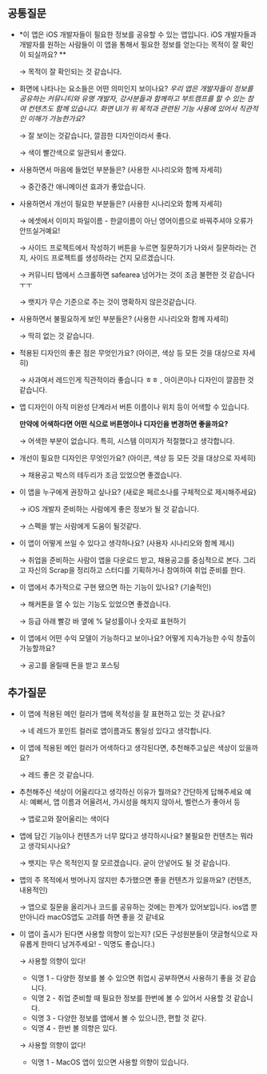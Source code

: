 ## **공통질문**

- *이 앱은 iOS 개발자들이 필요한 정보를 공유할 수 있는 앱입니다. iOS 개발자들과 개발자를 원하는 사람들이 이 앱을 통해서 필요한 정보를 얻는다는 목적이 잘 확인이 되실까요? **
    
    → 목적이 잘 확인되는 것 같습니다.
    
- 화면에 나타나는 요소들은 어떤 의미인지 보이나요? *우리 앱은 개발자들이 정보를 공유하는 커뮤니티와 유명 개발자, 강사분들과 함께하고 부트캠프를 할 수 있는 참여 컨텐츠도 함께 있습니다. 화면 UI가 위 목적과 관련된 기능 사용에 있어서 직관적인 이해가 가능한가요?*
    
    → 잘 보이는 것같습니다, 깔끔한 디자인이라서 좋다.
    
    → 색이 빨간색으로 일관되서 좋았다.
    
- 사용하면서 마음에 들었던 부분들은? (사용한 시나리오와 함께 자세히)
    
    → 중간중간 애니메이션 효과가 좋았습니다.
    
- 사용하면서 개선이 필요한 부분들은? (사용한 시나리오와 함께 자세히)
    
    → 에셋에서 이미지 파일이름 - 한글이름이 아닌 영어이름으로 바꿔주셔야 오류가 안뜨실거예요! 
    
    → 사이드 프로젝트에서 작성하기 버튼을 누르면 질문하기가 나와서 질문하라는 건지, 사이드 프로젝트를 생성하라는 건지 모르겠습니다.
    
    → 커뮤니티 탭에서 스크롤하면 safearea 넘어가는 것이 조금 불편한 것 같습니다ㅜㅜ
    
    → 뱃지가 무슨 기준으로 주는 것이 명확하지 않은것같습니다.
    
- 사용하면서 불필요하게 보인 부분들은? (사용한 시나리오와 함께 자세히)
    
    → 딱히 없는 것 같습니다.
    
- 적용된 디자인의 좋은 점은 무엇인가요? (아이콘, 색상 등 모든 것을 대상으로 자세히)
    
    → 사과여서 레드인게 직관적이라 좋습니다 ㅎㅎ , 아이콘이나 디자인이 깔끔한 것 같습니다. 
    
- 앱 디자인이 아직 미완성 단계라서 버튼 이름이나 위치 등이 어색할 수 있습니다.
    
    **만약에 어색하다면 어떤 식으로 버튼명이나 디자인을 변경하면 좋을까요?**
    
    → 어색한 부분이 없습니다. 특히, 시스템 이미지가 적절했다고 생각합니다.
    
- 개선이 필요한 디자인은 무엇인가요? (아이콘, 색상 등 모든 것을 대상으로 자세히)
    
    → 채용공고 박스의 테두리가 조금 있었으면 좋겠습니다. 
    
- 이 앱을 누구에게 권장하고 싶나요? (새로운 페르소나를 구체적으로 제시해주세요)
    
    → iOS 개발자 준비하는 사람에게 좋은 정보가 될 것 같습니다.
    
    → 스펙을 쌓는 사람에게 도움이 될것같다.
    
- 이 앱이 어떻게 쓰일 수 있다고 생각하나요? (사용자 시나리오와 함께 제시)
    
    → 취업을 준비하는 사람이 앱을 다운로드 받고, 채용공고를 중심적으로 본다. 그리고 자신의 Scrap을 정리하고 스터디를 기획하거나 참여하여 취업 준비를 한다.
    
- 이 앱에서 추가적으로 구현 됐으면 하는 기능이 있나요? (기술적인)
    
    → 해커톤을 열 수 있는 기능도 있었으면 좋겠습니다.
    
    → 등급 아래 빨강 바 옆에 % 달성률이나 숫자로 표현하기
    
- 이 앱에서 어떤 수익 모델이 가능하다고 보이나요? 어떻게 지속가능한 수익 창출이 가능할까요?
    
    → 공고를 올릴때 돈을 받고 포스팅
    

## **추가질문**

- 이 앱에 적용된 메인 컬러가 앱에 목적성을 잘 표현하고 있는 것 같나요?
    
    → 네 레드가 포인트 컬러로 앱이름과도 통일성 있다고 생각합니다. 
    
- 이 앱에 적용된 메인 컬러가 어색하다고 생각된다면, 추천해주고싶은 색상이 있을까요?
    
    → 레드 좋은 것 같습니다. 
    
- 추천해주신 색상이 어울리다고 생각하신 이유가 뭘까요? 간단하게 답해주세요 예시: 예뻐서, 앱 이름과 어울려서, 가시성을 해치지 않아서, 벨런스가 좋아서 등
    
    → 앱로고와 잘어울리는 색이다
    
- 앱에 담긴 기능이나 컨텐츠가 너무 많다고 생각하시나요? 불필요한 컨텐츠는 뭐라고 생각되시나요?
    
    → 뱃지는 무슨 목적인지 잘 모르겠습니다. 굳이 안넣어도 될 것 같습니다.
    
- 앱의 주 목적에서 벗어나지 않지만 추가했으면 좋을 컨텐츠가 있을까요? (컨텐츠, 내용적인)
    
    → 앱으로 질문을 올리거나 코드를 공유하는 것에는 한계가 있어보입니다. ios앱 뿐만아니라 macOS앱도 고려를 하면 좋을 것 같네요
    
- 이 앱이 출시가 된다면 사용할 의향이 있는지? (모든 구성원분들이 댓글형식으로 자유롭게 한마디 남겨주세요! - 익명도 좋습니다.)
    
    → 사용할 의향이 있다!
    
    - 익명 1 - 다양한 정보를 볼 수 있으면 취업시 공부하면서 사용하기 좋을 것 같습니다.
    - 익명 2 - 취업 준비할 때 필요한 정보를 한번에 볼 수 있어서 사용할 것 같습니다.
    - 익명 3 - 다양한 정보를 앱에서 볼 수 있으니깐, 편할 것 같다.
    - 익명 4 - 한번 볼 의향은 있다.
    
    → 사용할 의향이 없다!
    
    - 익명 1 - MacOS 앱이 있으면 사용할 의향이 있습니다.
